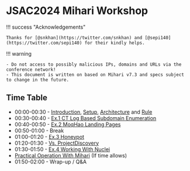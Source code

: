 # JSAC2024 Mihari Workshop

!!! success "Acknowledgements"

    Thanks for [@snkhan](https://twitter.com/snkhan) and [@sepi140](https://twitter.com/sepi140) for their kindly helps.

!!! warning

    - Do not access to possibly malicious IPs, domains and URLs via the conference network!
    - This document is written on based on Mihari v7.3 and specs subject to change in the future.

## Time Table

- 00:00-00:30 - [Introduction](./introduction.md), [Setup](./setup.md), [Architecture](./architecture.md) and [Rule](./rule.md)
- 00:30-00:40 - [Ex.1 CT Log Based Subdomain Enumeration](./exercises/subdomain_enumeration.md)
- 00:40-00:50 - [Ex.2 MoqHao Landing Pages](./exercises/moqhao.md)
- 00:50-01:00 - Break
- 01:00-01:20 - [Ex.3 Honeypot](./exercises/honeypot.md)
- 01:20-01:30 - [Vs. ProjectDiscovery](./vs_project_discovery.md)
- 01:30-01:50 - [Ex.4 Working With Nuclei](./exercises/nuclei.md)
- [Practical Operation With Mihari](./operation.md) (If time allows)
- 01:50-02:00 - Wrap-up / Q&A
